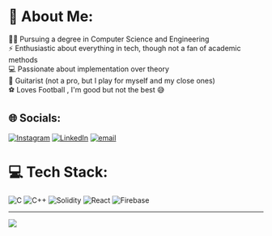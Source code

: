 # 💫 About Me:
👨‍💻 Pursuing a degree in Computer Science and Engineering  <br>⚡ Enthusiastic about everything in tech, though not a fan of academic methods  <br>💻 Passionate about implementation over theory  <br>🎸 Guitarist (not a pro, but I play for myself and my close ones)  <br>⚽ Loves Football , I'm good but not the best 😅



## 🌐 Socials:
[![Instagram](https://img.shields.io/badge/Instagram-%23E4405F.svg?logo=Instagram&logoColor=white)](https://instagram.com/arya_gowda177) [![LinkedIn](https://img.shields.io/badge/LinkedIn-%230077B5.svg?logo=linkedin&logoColor=white)](www.linkedin.com/in/arya-gowda-138488298) [![email](https://img.shields.io/badge/Email-D14836?logo=gmail&logoColor=white)](mailto:aryaajaykarthik@gmail.com) 

# 💻 Tech Stack:

![C](https://img.shields.io/badge/c-%2300599C.svg?style=for-the-badge&logo=c&logoColor=white) 
![C++](https://img.shields.io/badge/c++-%2300599C.svg?style=for-the-badge&logo=c%2B%2B&logoColor=white) 
![Solidity](https://img.shields.io/badge/Solidity-%23363636.svg?style=for-the-badge&logo=solidity&logoColor=white) 
![React](https://img.shields.io/badge/react-%2361DAFB.svg?style=for-the-badge&logo=react&logoColor=white)
![Firebase](https://img.shields.io/badge/firebase-a08021?style=for-the-badge&logo=firebase&logoColor=ffcd34)


---
[![](https://visitcount.itsvg.in/api?id=Arya-1-HR&icon=0&color=0)](https://visitcount.itsvg.in)
